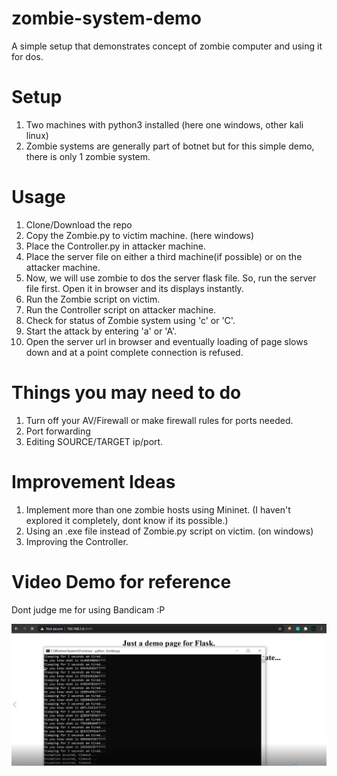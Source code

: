 # zombie-system-demo
A simple setup that demonstrates concept of zombie computer and using it for dos. 

# Setup
1. Two machines with python3 installed (here one windows, other kali linux)
2. Zombie systems are generally part of botnet but for this simple demo, there is only 1 zombie system.

# Usage
1. Clone/Download the repo
2. Copy the Zombie.py to victim machine. (here windows)
3. Place the Controller.py in attacker machine. 
4. Place the server file on either a third machine(if possible) or on the attacker machine.
5. Now, we will use zombie to dos the server flask file. So, run the server file first. Open it in browser and its displays instantly.
6. Run the Zombie script on victim.
7. Run the Controller script on attacker machine.
8. Check for status of Zombie system using 'c' or 'C'.
9. Start the attack by entering 'a' or 'A'.
10. Open the server url in browser and eventually loading of page slows down and at a point complete connection is refused.

# Things you may need to do 
1. Turn off your AV/Firewall or make firewall rules for ports needed.
2. Port forwarding
3. Editing SOURCE/TARGET ip/port.

# Improvement Ideas
1. Implement more than one zombie hosts using Mininet. (I haven't explored it completely, dont know if its possible.)
2. Using an .exe file instead of Zombie.py script on victim. (on windows)
3. Improving the Controller.

# Video Demo for reference
Dont judge me for using Bandicam :P


[![Video for Demo](ss_demo_zombie.PNG)](https://vimeo.com/544670967 "Simple Demo")

